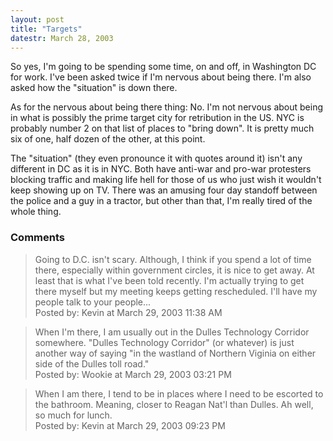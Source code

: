 ```yaml
---
layout: post
title: "Targets"
datestr: March 28, 2003
---
```


So yes, I'm going to be spending some time, on and off, in Washington DC for work.  I've been asked twice if I'm nervous about being there.  I'm also asked how the "situation" is down there.

As for the nervous about being there thing: No.  I'm not nervous about being in what is possibly the prime target city for retribution in the US.  NYC is probably number 2 on that list of places to "bring down".  It is pretty much six of one, half dozen of the other, at this point.

The "situation" (they even pronounce it with quotes around it) isn't any different in DC as it is in NYC.  Both have anti-war and pro-war protesters blocking traffic and making life hell for those of us who just wish it wouldn't keep showing up on TV.  There was an amusing four day standoff between the police and a guy in a tractor, but other than that, I'm really tired of the whole thing.

### Comments

<blockquote>
Going to D.C. isn't scary. Although, I think if you spend a lot of time there, especially within government circles, it is nice to get away. At least that is what I've been told recently. I'm actually trying to get there myself but my meeting keeps getting rescheduled. I'll have my people talk to your people...
<div class="post-meta">Posted by: Kevin at March 29, 2003 11:38 AM</div> </blockquote>

<blockquote>
When I'm there, I am usually out in the Dulles Technology Corridor somewhere.  "Dulles Technology Corridor" (or whatever) is just another way of saying "in the wastland of Northern Viginia on either side of the Dulles toll road."
<div class="post-meta">Posted by: Wookie at March 29, 2003 03:21 PM</div> </blockquote>

<blockquote>
When I am there, I tend to be in places where I need to be escorted to the bathroom. Meaning, closer to Reagan Nat'l than Dulles. Ah well, so much for lunch.
<div class="post-meta">Posted by: Kevin at March 29, 2003 09:23 PM</div> </blockquote>

